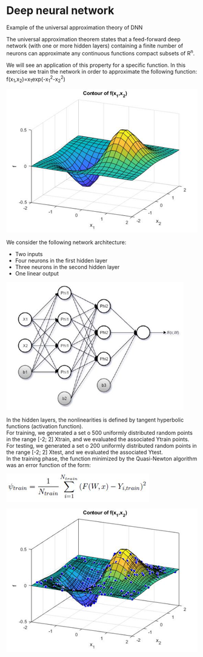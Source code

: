 # Deep neural network
Example of the universal approximation theory of DNN

The universal approximation theorem states that a feed-forward deep network (with one or
more hidden layers) containing a finite number of neurons can approximate any continuous
functions compact subsets of R<sup>n</sup>. 

We will see an application of this property for a specific function. In this exercise we train the
network in order to approximate the following function: f(x<sub>1</sub>,x<sub>2</sub>)=x<sub>1</sub>exp(-x<sub>1</sub><sup>2</sup>-x<sub>2</sub><sup>2</sup>)  

![Function plot](fig1.jpg)  

We consider the following network architecture:
* Two inputs
* Four neurons in the first hidden layer
* Three neurons in the second hidden layer
* One linear output

![Neural network architecture](fig3.JPG)

In the hidden layers, the nonlinearities is defined by tangent hyperbolic functions (activation function).  
For training, we generated a set o 500 uniformly distributed random points in the range
[-2; 2] Xtrain, and we evaluated the associated Ytrain points. For testing, we generated a set
o 200 uniformly distributed random points in the range [-2; 2] Xtest, and we evaluated the
associated Ytest.  
In the training phase, the function minimized by the Quasi-Newton algorithm was an error
function of the form:

![Trained approximation](fig4.jpg)

![Trained approximation](fig2.jpg)  
